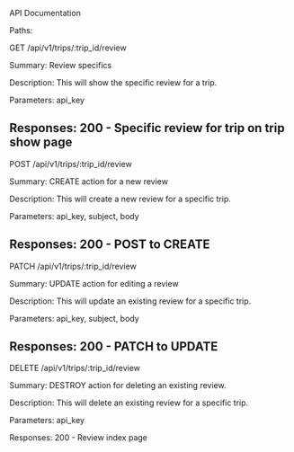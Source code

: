 API Documentation

Paths:

GET /api/v1/trips/:trip_id/review

Summary:
Review specifics

Description:
This will show the specific review for a trip.

Parameters:
api_key

Responses:
200 - Specific review for trip on trip show page
---------------------
POST /api/v1/trips/:trip_id/review

Summary:
CREATE action for a new review

Description:
This will create a new review for a specific trip.

Parameters:
api_key, subject, body

Responses:
200 - POST to CREATE
---------------------
PATCH /api/v1/trips/:trip_id/review

Summary: UPDATE action for editing a review

Description: This will update an existing review for a specific trip.

Parameters: api_key, subject, body

Responses:
200 - PATCH to UPDATE
---------------------
DELETE /api/v1/trips/:trip_id/review

Summary: DESTROY action for deleting an existing review.

Description: This will delete an existing review for a specific trip.

Parameters: api_key

Responses:
200 - Review index page
